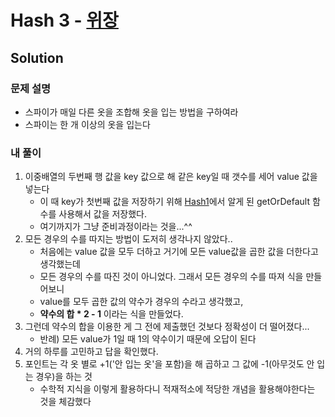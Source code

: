 # Hash 3 - [위장](https://programmers.co.kr/learn/courses/30/lessons/42578)

## Solution
### 문제 설명
* 스파이가 매일 다른 옷을 조합해 옷을 입는 방법을 구하여라
* 스파이는 한 개 이상의 옷을 입는다
### 내 풀이
1. 이중배열의 두번째 행 값을 key 값으로 해 같은 key일 때 갯수를 세어 value 값을 넣는다
	* 이 때 key가 첫번째 값을 저장하기 위해 [Hash1](https://github.com/jykim3097/Programmers/tree/main/src/highscorekit/hash/hash1_%EC%99%84%EC%A3%BC%ED%95%98%EC%A7%80%EB%AA%BB%ED%95%9C%EC%84%A0%EC%88%98)에서 알게 된 getOrDefault 함수를 사용해서 값을 저장했다.
	* 여기까지가 그냥 준비과정이라는 것을...^^
2. 모든 경우의 수를 따지는 방법이 도저히 생각나지 않았다..
	* 처음에는 value 값을 모두 더하고 거기에 모든 value값을 곱한 값을 더한다고 생각했는데
	* 모든 경우의 수를 따진 것이 아니었다. 그래서 모든 경우의 수를 따져 식을 만들어보니
	* value를 모두 곱한 값의 약수가 경우의 수라고 생각했고,
	* **약수의 합 * 2 - 1** 이라는 식을 만들었다.
3. 그런데 약수의 합을 이용한 게 그 전에 제출했던 것보다 정확성이 더 떨어졌다...
	* 반례) 모든 value가 1일 때 1의 약수이기 때문에 오답이 된다
4. 거의 하루를 고민하고 답을 확인했다.
5. 포인트는 각 옷 별로 +1('안 입는 옷'을 포함)을 해 곱하고 그 값에 -1(아무것도 안 입는 경우)을 하는 것
	* 수학적 지식을 이렇게 활용하다니 적재적소에 적당한 개념을 활용해야한다는 것을 체감했다